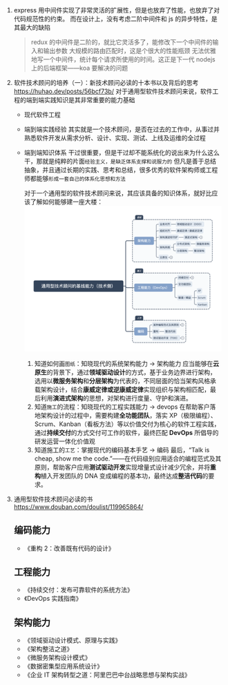 1. express 用中间件实现了非常灵活的扩展性，但是也放弃了性能，也放弃了对代码规范性的约束。
   而在设计上，没有考虑二阶中间件和 js 的异步特性，是其最大的缺陷

   > redux 的中间件是二阶的，就比它灵活多了，能修改下一个中间件的输入和输出参数
   > 大规模的路由匹配时，这是个很大的性能瓶颈
   > 无法优雅地写一个中间件，统计每个请求所使用的时间。这正是下一代 nodejs 上的后端框架——koa 要解决的问题

2. 软件技术顾问的培养（一）：新技术顾问必读的十本书以及背后的思考
   https://huhao.dev/posts/56bcf73b/
   对于通用型软件技术顾问来说，软件工程的端到端实践知识是其非常重要的能力基础

   - 现代软件工程

   - 端到端实践经验
     其实就是一个技术顾问，是否在过去的工作中，从事过并熟悉软件开发从需求分析、设计、实现、测试、上线及运维的全过程
   - 端到端知识体系
     干过很重要，但是干过却不能系统化的说出来为什么这么干，那就是纯粹的片面`经验主义，是缺乏体系支撑和说服力的`
     但凡是善于总结抽象，并且通过长期的实践、思考和总结，很多优秀的软件架构师或工程师都能够`形成一套自己的体系化思想和方法`

     对于一个通用型的软件技术顾问来说，其应该具备的知识体系，就好比应该了解如何能够建一座大楼：
     ![Alt text](image-4.png)

     1. 知道如何画`图纸`：知晓现代的系统架构能力 -> 架构能力
        应当能够在**云原生**的背景下，通过**领域驱动设计**的方式，基于业务边界进行架构，选用以**微服务架构**和**分层架构**为代表的，不同层面的恰当架构风格承载架构设计，结合**康威定律或逆康威定律**实现组织与架构相匹配，最后利用**演进式架构**的思想，对架构进行度量、守护和演进。
     2. 知道`施工`的流程：知晓现代的工程实践能力 -> devops
        在帮助客户落地架构设计的过程中，需要构建**全功能团队**，落实 XP（极限编程）、Scrum、Kanban（看板方法）等以价值交付为核心的软件工程实践，通过**持续交付**的方式交付可工作的软件，最终匹配 **DevOps** 所倡导的研发运营一体化价值观
     3. 知道施工的`工艺`：掌握现代的编码基本手艺 -> 编码
        最后，“Talk is cheap, show me the code.”——在代码级别应用适合的编程范式及其原则，帮助客户应用**测试驱动开发**实现增量式设计减少冗余，并将**重构**植入开发团队的 DNA 变成编程的基本功，最终达成**整洁代码**的要求。

3. 通用型软件技术顾问必读的书
   https://www.douban.com/doulist/119965864/

   ## 编码能力

   - 《重构 2：改善既有代码的设计》

   ## 工程能力

   - 《持续交付：发布可靠软件的系统方法》
   - 《DevOps 实践指南》

   ## 架构能力

   - 《领域驱动设计模式、原理与实践》
   - 《架构整洁之道》
   - 《微服务架构设计模式》
   - 《数据密集型应用系统设计》
   - 《企业 IT 架构转型之道：阿里巴巴中台战略思想与架构实战》

